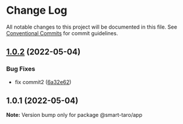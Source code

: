 # Change Log

All notable changes to this project will be documented in this file.
See [Conventional Commits](https://conventionalcommits.org) for commit guidelines.

## [1.0.2](https://github.com/ssdmtank/smart-taro/compare/@smart-taro/app@1.0.1...@smart-taro/app@1.0.2) (2022-05-04)

### Bug Fixes

- fix commit2 ([6a32e62](https://github.com/ssdmtank/smart-taro/commit/6a32e62d3dd1ea99953bddd303f6721a4d985e57))

## 1.0.1 (2022-05-04)

**Note:** Version bump only for package @smart-taro/app
